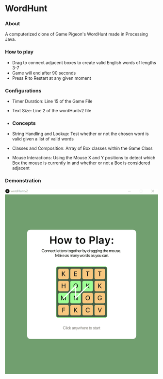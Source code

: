 # WordHunt

### About
A computerized clone of Game Pigeon's WordHunt made in Processing Java.

### How to play
- Drag to connect adjacent boxes to create valid English words of lengths 3-7
- Game will end after 90 seconds
- Press R to Restart at any given moment

### Configurations
- Timer Duration: Line 15 of the Game File
- Text Size: Line 2 of the wordHuntv2 file

- ### Concepts 
- String Handling and Lookup: Test whether or not the chosen word is valid given a list of valid words
- Classes and Composition: Array of Box classes within the Game Class
- Mouse Interactions: Using the Mouse X and Y positions to detect which Box the mouse is currently in and whether or not a Box is considered adjacent

### Demonstration 

![](https://github.com/antqiu/wordHunt/blob/main/demo.gif)

